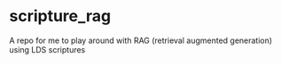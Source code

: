 # scripture_rag
A repo for me to play around with RAG (retrieval augmented generation) using LDS scriptures
